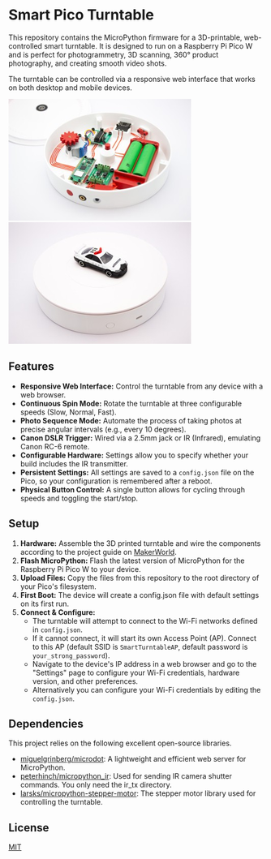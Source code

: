 
# Smart Pico Turntable

This repository contains the MicroPython firmware for a 3D-printable, web-controlled smart turntable. It is designed to run on a Raspberry Pi Pico W and is perfect for photogrammetry, 3D scanning, 360° product photography, and creating smooth video shots.

The turntable can be controlled via a responsive web interface that works on both desktop and mobile devices.

![Smart-Pico-Turntable](/assets/images/1.jpg) ![Smart-Pico-Turntable](/assets/images/3.jpg)
## Features

- **Responsive Web Interface:** Control the turntable from any device with a web browser.
- **Continuous Spin Mode:** Rotate the turntable at three configurable speeds (Slow, Normal, Fast).
- **Photo Sequence Mode:** Automate the process of taking photos at precise angular intervals (e.g., every 10 degrees).
- **Canon DSLR Trigger:** Wired via a 2.5mm jack or IR (Infrared), emulating Canon RC-6 remote.
- **Configurable Hardware:** Settings allow you to specify whether your build includes the IR transmitter.
- **Persistent Settings:** All settings are saved to a `config.json` file on the Pico, so your configuration is remembered after a reboot.
- **Physical Button Control:** A single button allows for cycling through speeds and toggling the start/stop.

## Setup

 1. **Hardware:** Assemble the 3D printed turntable and wire the components according to the project guide on [MakerWorld](https://makerworld.com/en/models/1579183).
 2. **Flash MicroPython:** Flash the latest version of MicroPython for the Raspberry Pi Pico W to your device.
3. **Upload Files:** Copy the files from this repository to the root directory of your Pico's filesystem.
4. **First Boot:** The device will create a config.json file with default settings on its first run.
5. **Connect & Configure:**
   - The turntable will attempt to connect to the Wi-Fi networks defined in `config.json`.
   - If it cannot connect, it will start its own Access Point (AP). Connect to this AP (default SSID is `SmartTurntableAP`, default password is `your_strong_password`).
   - Navigate to the device's IP address in a web browser and go to the "Settings" page to configure your Wi-Fi credentials, hardware version, and other preferences.
   - Alternatively you can configure your Wi-Fi credentials by editing the `config.json`.
## Dependencies

This project relies on the following excellent open-source libraries.

- [miguelgrinberg/microdot](https://github.com/miguelgrinberg/microdot): A lightweight and efficient web server for MicroPython.
- [peterhinch/micropython_ir](https://github.com/peterhinch/micropython_ir): Used for sending IR camera shutter commands. You only need the ir_tx directory.
- [larsks/micropython-stepper-motor](https://github.com/larsks/micropython-stepper-motor): The stepper motor library used for controlling the turntable.


## License

[MIT](https://choosealicense.com/licenses/mit/)

